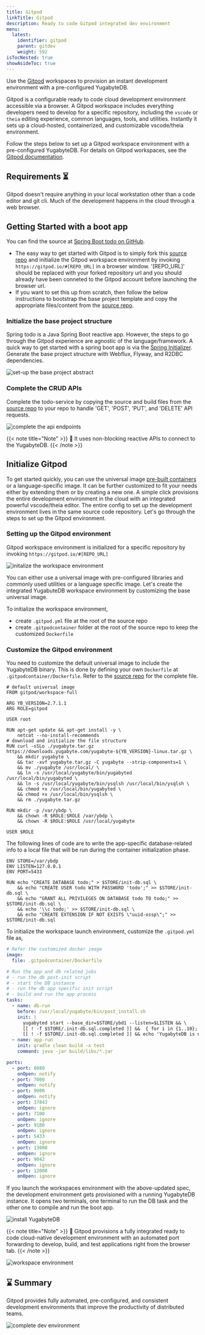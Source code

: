 ```yaml
---
title: Gitpod
linkTitle: Gitpod
description: Ready to code Gitpod integrated dev environment
menu:
  latest:
    identifier: gitpod
    parent: gitdev
    weight: 592
isTocNested: true
showAsideToc: true
---
```


Use the [Gitpod](https://www.gitpod.io) workspaces to provision an instant development environment with a pre-configured YugabyteDB.

Gitpod is a configurable ready to code cloud development environment accessible via a browser. A Gitpod workspace includes everything developers need to develop for a specific repository, including the `vscode` or `theia` editing experience, common languages, tools, and utilities. Instantly it sets up a cloud-hosted, containerized, and customizable vscode/theia environment.

Follow the steps below to set up a Gitpod workspace environment with a pre-configured YugabyteDB. For details on Gitpod workspaces, see the [Gitpod documentation](https://www.gitpod.io/docs/).

## Requirements ⏳
Gitpod doesn't require anything in your local workstation other than a code editor and git cli. Much of the development happens in the cloud through a web browser.

## Getting Started with a boot app
You can find the source at [Spring Boot todo on GitHub](https://github.com/srinivasa-vasu/todo). 

- The easy way to get started with Gitpod is to simply fork this [source repo](https://github.com/srinivasa-vasu/todo) 
and initialize the Gitpod workspace environment by invoking `https://gitpod.io/#[REPO_URL]` in a browser window. '[REPO_URL]' should be replaced with your forked repository url and you should already have been conneted to the Gitpod account before launching the browser url. 
- If you want to set this up from scratch, then follow the below instructions to bootstrap the base project template and copy the appropriate files/content from the [source repo](https://github.com/srinivasa-vasu/todo).

### Initialize the base project structure
Spring todo is a Java Spring Boot reactive app. However, the steps to go through the Gitpod experience are agnostic of the language/framework. A quick way to get started with a spring boot app is via the [Spring Initializer](https://start.spring.io). Generate the base project structure with Webflux, Flyway, and R2DBC dependencies.

![set-up the base project abstract](/images/develop/gitdev/gitpod/init-sb.png)

### Complete the CRUD APIs
Complete the todo-service by copying the source and build files from the [source repo]((https://github.com/srinivasa-vasu/todo)) to your repo to handle 'GET', 'POST', 'PUT', and 'DELETE' API requests.

![complete the api endpoints](/images/develop/gitdev/gitpod/complete-api.png)

{{< note title="Note" >}}
📌 It uses non-blocking reactive APIs to connect to the YugabyteDB.
{{< /note >}}

## Initialize Gitpod
To get started quickly, you can use the universal image [pre-built containers](https://www.gitpod.io/docs/quickstart) or a language-specific image. It can be further customized to fit your needs either by extending them or by creating a new one. A simple click provisions the entire development environment in the cloud with an integrated powerful vscode/theia editor. The entire config to set up the development environment lives in the same source code repository. Let's go through the steps to set up the Gitpod environment.

### Setting up the Gitpod environment
Gitpod workspace environment is initialized for a specific repository by invoking `https://gitpod.io/#[REPO_URL]`

![initalize the workspace environment](/images/develop/gitdev/gitpod/init-workspace.png)

You can either use a universal image with pre-configured libraries and commonly used utilities or a language specific image. Let's create the integrated YugabuteDB workspace environment by customizing the base universal image.

To initialize the workspace environment, 
- create `.gitpod.yml` file at the root of the source repo
- create `.gitpodcontainer` folder at the root of the source repo to keep the customized `Dockerfile`


### Customize the Gitpod environment
You need to customize the default universal image to include the YugabyteDB binary. This is done by defining your own `Dockerfile` at `.gitpodcontainer/Dockerfile`. Refer to the [source repo](https://github.com/srinivasa-vasu/todo) for the complete file.

```docker
# default universal image
FROM gitpod/workspace-full

ARG YB_VERSION=2.7.1.1
ARG ROLE=gitpod

USER root

RUN apt-get update && apt-get install -y \
	netcat --no-install-recommends
# download and initialize the file structure
RUN curl -sSLo ./yugabyte.tar.gz https://downloads.yugabyte.com/yugabyte-${YB_VERSION}-linux.tar.gz \
	&& mkdir yugabyte \
    && tar -xvf yugabyte.tar.gz -C yugabyte --strip-components=1 \
    && mv ./yugabyte /usr/local/ \
    && ln -s /usr/local/yugabyte/bin/yugabyted /usr/local/bin/yugabyted \
    && ln -s /usr/local/yugabyte/bin/ysqlsh /usr/local/bin/ysqlsh \
    && chmod +x /usr/local/bin/yugabyted \
    && chmod +x /usr/local/bin/ysqlsh \
    && rm ./yugabyte.tar.gz

RUN mkdir -p /var/ybdp \
	&& chown -R $ROLE:$ROLE /var/ybdp \
	&& chown -R $ROLE:$ROLE /usr/local/yugabyte

USER $ROLE
```

The following lines of code are to write the app-specific database-related info to a local file that will be run during the container initialization phase.

``` docker
ENV STORE=/var/ybdp
ENV LISTEN=127.0.0.1
ENV PORT=5433

RUN echo "CREATE DATABASE todo;" > $STORE/init-db.sql \
	&& echo "CREATE USER todo WITH PASSWORD 'todo';" >> $STORE/init-db.sql \
	&& echo "GRANT ALL PRIVILEGES ON DATABASE todo TO todo;" >> $STORE/init-db.sql \
	&& echo '\\c todo;' >> $STORE/init-db.sql \
	&& echo "CREATE EXTENSION IF NOT EXISTS \"uuid-ossp\";" >> $STORE/init-db.sql
```

To initialize the workspace launch environment, customize the `.gitpod.yml` file as,
```yml
# Refer the customized docker image
image:
  file: .gitpodcontainer/Dockerfile

# Run the app and db related jobs
# - run the db post-init script
# - start the DB instance
# - run the db app specific init script
# - build and run the app process
tasks:
  - name: db-run
    before: /usr/local/yugabyte/bin/post_install.sh
    init: |
      yugabyted start --base_dir=$STORE/ybd1 --listen=$LISTEN && \
      [[ ! -f $STORE/.init-db.sql.completed ]] &&  { for i in {1..10}; do (nc -vz $LISTEN $PORT >/dev/null 2>&1); [[ $? -eq 0 ]] &&  { ysqlsh -f $STORE/init-db.sql; touch $STORE/.init-db.sql.completed; break; } || sleep $i; done } && \
      [[ ! -f $STORE/.init-db.sql.completed ]] && echo 'YugabyteDB is not running!'
  - name: app-run
    init: gradle clean build -x test
    command: java -jar build/libs/*.jar

ports:
  - port: 8080
    onOpen: notify
  - port: 7000
    onOpen: notify
  - port: 9000
    onOpen: notify
  - port: 37843
    onOpen: ignore
  - port: 7100
    onOpen: ignore
  - port: 9100
    onOpen: ignore
  - port: 5433
    onOpen: ignore
  - port: 13000
    onOpen: ignore
  - port: 9042
    onOpen: ignore
  - port: 12000
    onOpen: ignore    
```

If you launch the workspaces environment with the above-updated spec, the development environment gets provisioned with a running YugabyteDB instance. It opens two terminals, one terminal to run the DB task and the other one to compile and run the boot app.

![install YugabyteDB](/images/develop/gitdev/gitpod/install-yb.gif)

{{< note title="Note" >}}
📌 Gitpod provisions a fully integrated ready to code cloud-native development environment with an automated port forwarding to develop, build, and test applications right from the browser tab.
{{< /note >}}

![workspace environment](/images/develop/gitdev/gitpod/workspace.png)

## ⌛ Summary
Gitpod provides fully automated, pre-configured, and consistent development environments that improve the productivity of distributed teams.

![complete dev environment](/images/develop/gitdev/gitpod/complete-dev.png)

